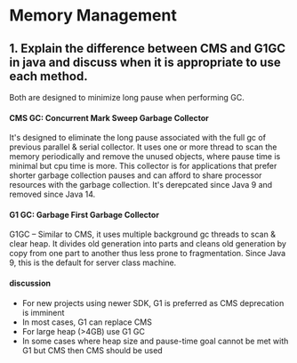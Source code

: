 Memory Management
==

## 1. Explain the difference between CMS and G1GC in java and discuss when it is appropriate to use each method.

Both are designed to minimize long pause when performing GC.

#### CMS GC: Concurrent Mark Sweep Garbage Collector
It's designed to eliminate the long pause associated with the full gc of previous parallel & serial collector. It uses one or more thread to scan the memory periodically and remove the unused objects, where pause time is minimal but cpu time is more. This collector is for applications that prefer shorter garbage collection pauses and can afford to share processor resources with the garbage collection. It's derepcated since Java 9 and removed since Java 14.

#### G1 GC: Garbage First Garbage Collector
G1GC – Similar to CMS, it uses multiple background gc threads to scan & clear heap. It divides old generation into parts and cleans old generation by copy from one part to another thus less prone to fragmentation. Since Java 9, this is the default for server class machine.

#### discussion
* For new projects using newer SDK, G1 is preferred as CMS deprecation is imminent
* In most cases, G1 can replace CMS
* For large heap (>4GB) use G1 GC
* In some cases where heap size and pause-time goal cannot be met with G1 but CMS then CMS should be used
